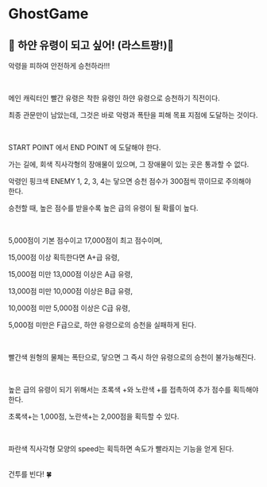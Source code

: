 # GhostGame

<h2>👻 하얀 유령이 되고 싶어! (라스트팡!)👻</h2>


<p>악령을 피하여 안전하게 승천하라!!!</p>
<br>
<p>메인 캐릭터인 빨간 유령은 착한 유령인 하얀 유령으로 승천하기 직전이다.</p>
<p>최종 관문만이 남았는데, 그것은 바로 악령과 폭탄을 피해 목표 지점에 도달하는 것이다.</p>
<br>
<p>START POINT 에서 END POINT 에 도달해야 한다.</p>
<p>가는 길에, 회색 직사각형의 장애물이 있으며, 그 장애물이 있는 곳은 통과할 수 없다.</p>
<p>악령인 핑크색 ENEMY 1, 2, 3, 4는 닿으면 승천 점수가 300점씩 깎이므로 주의해야 한다.</p>
<p>승천할 때, 높은 점수를 받을수록 높은 급의 유령이 될 확률이 높다.</p>
<br>
<p>5,000점이 기본 점수이고 17,000점이 최고 점수이며,</p>
<p>15,000점 이상 획득한다면 A+급 유령,</p>
<p>15,000점 미만 13,000점 이상은 A급 유령,</p>
<p>13,000점 미만 10,000점 이상은 B급 유령,</p>
<p>10,000점 미만 5,000점 이상은 C급 유령,</p>
<p>5,000점 미만은 F급으로, 하얀 유령으로의 승천을 실패하게 된다.</p>
<br>
<p>빨간색 원형의 물체는 폭탄으로, 닿으면 그 즉시 하얀 유령으로의 승천이 불가능해진다.</p>
<br>
<p>높은 급의 유령이 되기 위해서는 초록색 +와 노란색 +를 접촉하여 추가 점수를 획득해야 한다.</p>
<p>초록색+는 1,000점, 노란색+는 2,000점을 획득할 수 있다.</p>
<br>
<p>파란색 직사각형 모양의 speed는 획득하면 속도가 빨라지는 기능을 얻게 된다.</p>
<br>
건투를 빈다! 🍀
